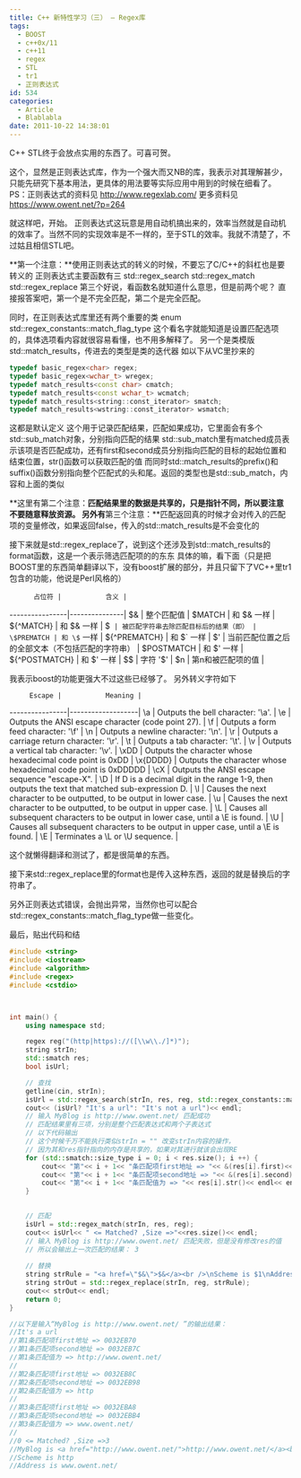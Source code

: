 ```yaml
---
title: C++ 新特性学习（三） — Regex库
tags:
  - BOOST
  - c++0x/11
  - c++11
  - regex
  - STL
  - tr1
  - 正则表达式
id: 534
categories:
  - Article
  - Blablabla
date: 2011-10-22 14:38:01
---
```


C++ STL终于会放点实用的东西了。可喜可贺。

这个，显然是正则表达式库，作为一个强大而又NB的库，我表示对其理解甚少，只能先研究下基本用法，更具体的用法要等实际应用中用到的时候在细看了。
PS：正则表达式的资料见 http://www.regexlab.com/
更多资料见  https://www.owent.net/?p=264

就这样吧，开始。
正则表达式这玩意是用自动机搞出来的，效率当然就是自动机的效率了。当然不同的实现效率是不一样的，至于STL的效率。我就不清楚了，不过姑且相信STL吧。

**第一个注意：**使用正则表达式的转义的时候，不要忘了C/C++的斜杠也是要转义的
正则表达式主要函数有三
std::regex_search
std::regex_match 
std::regex_replace
第三个好说，看函数名就知道什么意思，但是前两个呢？
直接报答案吧，第一个是不完全匹配，第二个是完全匹配。

同时，在正则表达式库里还有两个重要的类
enum  std::regex_constants::match_flag_type 这个看名字就能知道是设置匹配选项的，具体选项看内容就很容易看懂，也不用多解释了。
另一个是类模版std::match_results，传进去的类型是类的迭代器
如以下从VC里抄来的
```cpp
typedef basic_regex<char> regex;
typedef basic_regex<wchar_t> wregex;
typedef match_results<const char> cmatch;
typedef match_results<const wchar_t> wcmatch;
typedef match_results<string::const_iterator> smatch;
typedef match_results<wstring::const_iterator> wsmatch;
```
这都是默认定义
这个用于记录匹配结果，匹配如果成功，它里面会有多个std::sub_match对象，分别指向匹配的结果
std::sub_match里有matched成员表示该项是否匹配成功，还有first和second成员分别指向匹配的目标的起始位置和结束位置，str()函数可以获取匹配的值
而同时std::match_results的prefix()和suffix()函数分别指向整个匹配式的头和尾。返回的类型也是std::sub_match，内容和上面的类似

**这里有第二个注意：**匹配结果里的数据是共享的，只是指针不同，所以要注意不要随意释放资源。
另外有**第三个注意：**匹配返回真的时候才会对传入的匹配项的变量修改，如果返回false，传入的std::match_results是不会变化的

接下来就是std::regex_replace了，说到这个还涉及到std::match_results的format函数，这是一个表示筛选匹配项的的东东
具体的嘛，看下面（只是把BOOST里的东西简单翻译以下，没有boost扩展的部分，并且只留下了VC++里tr1包含的功能，他说是Perl风格的）

          占位符 |           含义 |
----------------|---------------|
\$& | 整个匹配值 |
\$MATCH | 和 \$& 一样 |
\${^MATCH} | 和 \$& 一样 |
\$` | 被匹配字符串去除匹配目标后的结果（即） |
\$PREMATCH | 和 \$` 一样 |
\${^PREMATCH} | 和 \$` 一样 |
\$' | 当前匹配位置之后的全部文本（不包括匹配的字符串） |
\$POSTMATCH | 和 \$' 一样 |
\${^POSTMATCH} | 和 \$' 一样 |
\$\$ | 字符 '$' |
$n | 第n和被匹配项的值 |

我表示boost的功能更强大不过这些已经够了。
另外转义字符如下

         Escape |           Meaning |
----------------|-------------------|
\a | Outputs the bell character: '\a'. |
\e | Outputs the ANSI escape character (code point 27). |
\f | Outputs a form feed character: '\f' |
\n | Outputs a newline character: '\n'. |
\r | Outputs a carriage return character: '\r'. |
\t | Outputs a tab character: '\t'. |
\v | Outputs a vertical tab character: '\v'. |
\xDD | Outputs the character whose hexadecimal code point is 0xDD |
\x{DDDD} | Outputs the character whose hexadecimal code point is 0xDDDDD |
\cX | Outputs the ANSI escape sequence "escape-X". |
\D | If D is a decimal digit in the range 1-9, then outputs the text that matched sub-expression D. |
\l | Causes the next character to be outputted, to be output in lower case. |
\u | Causes the next character to be outputted, to be output in upper case. |
\L | Causes all subsequent characters to be output in lower case, until a \E is found. |
\U | Causes all subsequent characters to be output in upper case, until a \E is found. |
\E | Terminates a \L or \U sequence. |

这个就懒得翻译和测试了，都是很简单的东西。

接下来std::regex_replace里的format也是传入这种东西，返回的就是替换后的字符串了。

另外正则表达式错误，会抛出异常，当然你也可以配合std::regex_constants::match_flag_type做一些变化。

最后，贴出代码和结

```cpp
#include <string>
#include <iostream>
#include <algorithm>
#include <regex>
#include <cstdio>



int main() {
    using namespace std;

    regex reg("(http|https)://([\\w\\./]*)");
    string strIn;
    std::smatch res;
    bool isUrl;

    // 查找
    getline(cin, strIn);
    isUrl = std::regex_search(strIn, res, reg, std::regex_constants::match_not_null);
    cout<< (isUrl? "It's a url": "It's not a url")<< endl;
    // 输入 MyBlog is http://www.owent.net/ 匹配成功
    // 匹配结果里有三项，分别是整个匹配表达式和两个子表达式
    // 以下代码输出
    // 这个时候千万不能执行类似strIn = "" 改变strIn内容的操作，
    // 因为其和res指针指向的内存是共享的，如果对其进行就该会出现RE
    for (std::smatch::size_type i = 0; i < res.size(); i ++) {
        cout<< "第"<< i + 1<< "条匹配项first地址 => "<< &(res[i].first)<< endl;
        cout<< "第"<< i + 1<< "条匹配项second地址 => "<< &(res[i].second)<< endl;
        cout<< "第"<< i + 1<< "条匹配值为 => "<< res[i].str()<< endl<< endl;
    }

  
    // 匹配
    isUrl = std::regex_match(strIn, res, reg);
    cout<< isUrl<< " <= Matched? ,Size =>"<<res.size()<< endl;
    // 输入 MyBlog is http://www.owent.net/ 匹配失败，但是没有修改res的值
    // 所以会输出上一次匹配的结果： 3
   
    // 替换
    string strRule = "<a href=\"$&\">$&</a><br />\nScheme is $1\nAddress is $2";
    string strOut = std::regex_replace(strIn, reg, strRule);
    cout<< strOut<< endl;
    return 0;
}

//以下是输入“MyBlog is http://www.owent.net/ ”的输出结果：
//It's a url
//第1条匹配项first地址 => 0032EB70
//第1条匹配项second地址 => 0032EB7C
//第1条匹配值为 => http://www.owent.net/
//
//第2条匹配项first地址 => 0032EB8C
//第2条匹配项second地址 => 0032EB98
//第2条匹配值为 => http
//
//第3条匹配项first地址 => 0032EBA8
//第3条匹配项second地址 => 0032EBB4
//第3条匹配值为 => www.owent.net/
//
//0 <= Matched? ,Size =>3
//MyBlog is <a href="http://www.owent.net/">http://www.owent.net/</a><br />
//Scheme is http
//Address is www.owent.net/
```